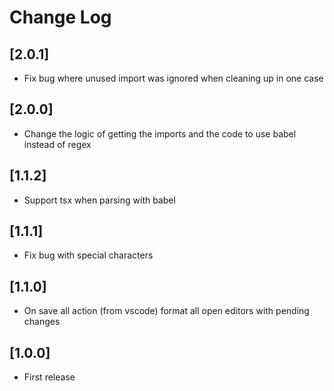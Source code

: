 # Change Log

## [2.0.1]

- Fix bug where unused import was ignored when cleaning up in one case

## [2.0.0]

- Change the logic of getting the imports and the code to use babel instead of regex

## [1.1.2]

- Support tsx when parsing with babel

## [1.1.1]

- Fix bug with special characters

## [1.1.0]

- On save all action (from vscode) format all open editors with pending changes

## [1.0.0]

- First release